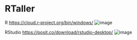 # RTaller

R
https://cloud.r-project.org/bin/windows/
![image](https://github.com/user-attachments/assets/493633c8-eefa-4d00-834c-a2bb96be0d25)



RStudio
https://posit.co/download/rstudio-desktop/
![image](https://github.com/user-attachments/assets/ffea930a-4ba0-4117-85a5-6432d857d8b6)

